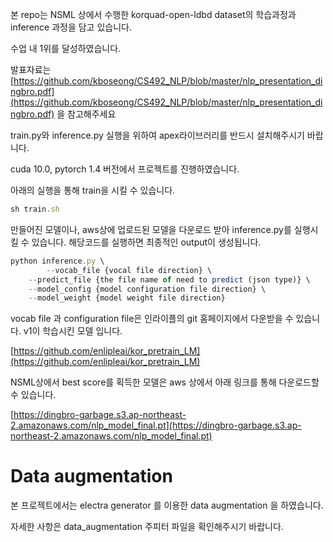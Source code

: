 본 repo는 NSML 상에서 수행한 korquad-open-ldbd dataset의 학습과정과 inference 과정을 담고 있습니다. 

수업 내 1위를 달성하였습니다.

발표자료는 [https://github.com/kboseong/CS492_NLP/blob/master/nlp_presentation_dingbro.pdf](https://github.com/kboseong/CS492_NLP/blob/master/nlp_presentation_dingbro.pdf) 을 참고해주세요

train.py와 inference.py 실행을 위하여 apex라이브러리를 반드시 설치해주시기 바랍니다.

cuda 10.0, pytorch 1.4 버전에서 프로젝트를 진행하였습니다.

아래의 실행을 통해 train을 시킬 수 있습니다.

```jsx
sh train.sh
```

만들어진 모델이나, aws상에 업로드된 모델을 다운로드 받아 inference.py를 실행시킬 수 있습니다. 해당코드를 실행하면 최종적인 output이 생성됩니다.

```jsx
python inference.py \
		--vocab_file {vocal file direction} \
    --predict_file {the file name of need to predict (json type)} \
    --model_config {model configuration file direction} \
    --model_weight {model weight file direction}

```

vocab file 과 configuration file은 인라이플의 git 홈페이지에서 다운받을 수 있습니다. v1이 학습시킨 모델 입니다.

[https://github.com/enlipleai/kor_pretrain_LM](https://github.com/enlipleai/kor_pretrain_LM)

NSML상에서 best score를 획득한 모델은 aws 상에서 아래 링크를 통해 다운로드할 수 있습니다.

[https://dingbro-garbage.s3.ap-northeast-2.amazonaws.com/nlp_model_final.pt](https://dingbro-garbage.s3.ap-northeast-2.amazonaws.com/nlp_model_final.pt)

# Data augmentation

본 프로젝트에서는 electra generator 를 이용한 data augmentation 을 하였습니다.

자세한 사항은 data_augmentation 주피터 파일을 확인해주시기 바랍니다.
